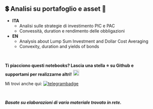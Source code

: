 ## 💲 Analisi su portafoglio e asset 💼 ##

- **ITA**
  - Analisi sulle strategie di investimento PIC e PAC
  - Convessità, duration e rendimento delle obbligazioni
- **EN**
  - Analysis about Lump Sum Investment and Dollar Cost Averaging
  - Convexity, duration and yields of bonds

<br>

**Ti piacciono questi notebooks? Lascia una stella ⭐ su Github e supportami per realizzarne altri!** <a href="https://www.buymeacoffee.com/jumping"><img src="https://cdn.buymeacoffee.com/buttons/default-yellow.png" height="20"></a>

Mi trovi anche qui: [![telegrambadge]][telegram] 

<!-- ✨ _special_ ✨ -->
[telegram]: https://t.me/CanalePaoloCole
[telegrambadge]: https://img.shields.io/badge/Chat-Telegram-blue?logo=Telegram

<br>

***Basate su elaborazioni di vario materiale trovato in rete.***
